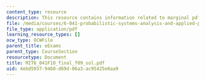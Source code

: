 ```yaml
---
content_type: resource
description: This resource contains information related to marginal pdf.
file: /media/courses/6-041-probabilistic-systems-analysis-and-applied-probability-fall-2010/4ebd59379460d69d06a3ac95425e6aa9_MIT6_041F10_final_f09_sol.pdf
file_type: application/pdf
learning_resource_types: []
ocw_type: OCWFile
parent_title: eExams
parent_type: CourseSection
resourcetype: Document
title: MIT6_041F10_final_f09_sol.pdf
uid: 4ebd5937-9460-d69d-06a3-ac95425e6aa9
---
```

